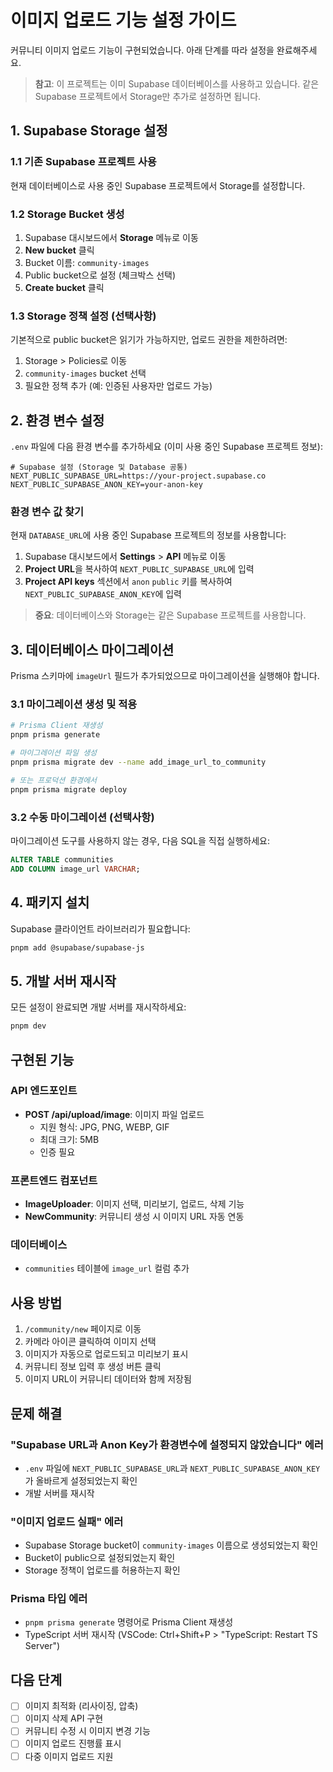 # 이미지 업로드 기능 설정 가이드

커뮤니티 이미지 업로드 기능이 구현되었습니다. 아래 단계를 따라 설정을 완료해주세요.

> **참고**: 이 프로젝트는 이미 Supabase 데이터베이스를 사용하고 있습니다. 같은 Supabase 프로젝트에서 Storage만 추가로 설정하면 됩니다.

## 1. Supabase Storage 설정

### 1.1 기존 Supabase 프로젝트 사용

현재 데이터베이스로 사용 중인 Supabase 프로젝트에서 Storage를 설정합니다.

### 1.2 Storage Bucket 생성

1. Supabase 대시보드에서 **Storage** 메뉴로 이동
2. **New bucket** 클릭
3. Bucket 이름: `community-images`
4. Public bucket으로 설정 (체크박스 선택)
5. **Create bucket** 클릭

### 1.3 Storage 정책 설정 (선택사항)

기본적으로 public bucket은 읽기가 가능하지만, 업로드 권한을 제한하려면:

1. Storage > Policies로 이동
2. `community-images` bucket 선택
3. 필요한 정책 추가 (예: 인증된 사용자만 업로드 가능)

## 2. 환경 변수 설정

`.env` 파일에 다음 환경 변수를 추가하세요 (이미 사용 중인 Supabase 프로젝트 정보):

```env
# Supabase 설정 (Storage 및 Database 공통)
NEXT_PUBLIC_SUPABASE_URL=https://your-project.supabase.co
NEXT_PUBLIC_SUPABASE_ANON_KEY=your-anon-key
```

### 환경 변수 값 찾기

현재 `DATABASE_URL`에 사용 중인 Supabase 프로젝트의 정보를 사용합니다:

1. Supabase 대시보드에서 **Settings** > **API** 메뉴로 이동
2. **Project URL**을 복사하여 `NEXT_PUBLIC_SUPABASE_URL`에 입력
3. **Project API keys** 섹션에서 `anon` `public` 키를 복사하여 `NEXT_PUBLIC_SUPABASE_ANON_KEY`에 입력

> **중요**: 데이터베이스와 Storage는 같은 Supabase 프로젝트를 사용합니다.

## 3. 데이터베이스 마이그레이션

Prisma 스키마에 `imageUrl` 필드가 추가되었으므로 마이그레이션을 실행해야 합니다.

### 3.1 마이그레이션 생성 및 적용

```bash
# Prisma Client 재생성
pnpm prisma generate

# 마이그레이션 파일 생성
pnpm prisma migrate dev --name add_image_url_to_community

# 또는 프로덕션 환경에서
pnpm prisma migrate deploy
```

### 3.2 수동 마이그레이션 (선택사항)

마이그레이션 도구를 사용하지 않는 경우, 다음 SQL을 직접 실행하세요:

```sql
ALTER TABLE communities
ADD COLUMN image_url VARCHAR;
```

## 4. 패키지 설치

Supabase 클라이언트 라이브러리가 필요합니다:

```bash
pnpm add @supabase/supabase-js
```

## 5. 개발 서버 재시작

모든 설정이 완료되면 개발 서버를 재시작하세요:

```bash
pnpm dev
```

## 구현된 기능

### API 엔드포인트

- **POST /api/upload/image**: 이미지 파일 업로드
  - 지원 형식: JPG, PNG, WEBP, GIF
  - 최대 크기: 5MB
  - 인증 필요

### 프론트엔드 컴포넌트

- **ImageUploader**: 이미지 선택, 미리보기, 업로드, 삭제 기능
- **NewCommunity**: 커뮤니티 생성 시 이미지 URL 자동 연동

### 데이터베이스

- `communities` 테이블에 `image_url` 컬럼 추가

## 사용 방법

1. `/community/new` 페이지로 이동
2. 카메라 아이콘 클릭하여 이미지 선택
3. 이미지가 자동으로 업로드되고 미리보기 표시
4. 커뮤니티 정보 입력 후 생성 버튼 클릭
5. 이미지 URL이 커뮤니티 데이터와 함께 저장됨

## 문제 해결

### "Supabase URL과 Anon Key가 환경변수에 설정되지 않았습니다" 에러

- `.env` 파일에 `NEXT_PUBLIC_SUPABASE_URL`과 `NEXT_PUBLIC_SUPABASE_ANON_KEY`가 올바르게 설정되었는지 확인
- 개발 서버를 재시작

### "이미지 업로드 실패" 에러

- Supabase Storage bucket이 `community-images` 이름으로 생성되었는지 확인
- Bucket이 public으로 설정되었는지 확인
- Storage 정책이 업로드를 허용하는지 확인

### Prisma 타입 에러

- `pnpm prisma generate` 명령어로 Prisma Client 재생성
- TypeScript 서버 재시작 (VSCode: Ctrl+Shift+P > "TypeScript: Restart TS Server")

## 다음 단계

- [ ] 이미지 최적화 (리사이징, 압축)
- [ ] 이미지 삭제 API 구현
- [ ] 커뮤니티 수정 시 이미지 변경 기능
- [ ] 이미지 업로드 진행률 표시
- [ ] 다중 이미지 업로드 지원
